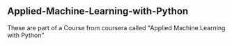## Applied-Machine-Learning-with-Python

These are part of a Course from coursera called "Applied Machine Learning with Python"

